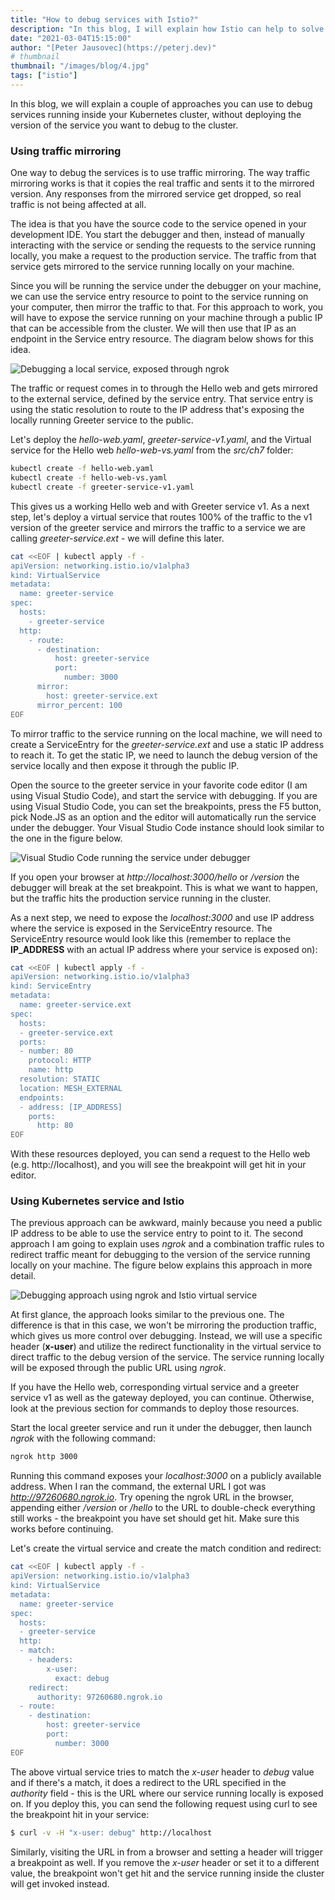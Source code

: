 ```yaml
---
title: "How to debug services with Istio?"
description: "In this blog, I will explain how Istio can help to solve issues such as encrypting traffic, provide flexible service access control, configure mutual TLS and fine-grained access policies and auditing. "
date: "2021-03-04T15:15:00"
author: "[Peter Jausovec](https://peterj.dev)"
# thumbnail
thumbnail: "/images/blog/4.jpg"
tags: ["istio"]
---
```


In this blog, we will explain a couple of approaches you can use to debug services running inside your Kubernetes cluster, without deploying the version of the service you want to debug to the cluster.

### Using traffic mirroring

One way to debug the services is to use traffic mirroring. The way traffic mirroring works is that it copies the real traffic and sents it to the mirrored version. Any responses from the mirrored service get dropped, so real traffic is not being affected at all.

The idea is that you have the source code to the service opened in your development IDE. You start the debugger and then, instead of manually interacting with the service or sending the requests to the service running locally, you make a request to the production service. The traffic from that service gets mirrored to the service running locally on your machine.

Since you will be running the service under the debugger on your machine, we can use the service entry resource to point to the service running on your computer, then mirror the traffic to that. For this approach to work, you will have to expose the service running on your machine through a public IP that can be accessible from the cluster. We will then use that IP as an endpoint in the Service entry resource. The diagram below shows for this idea.

![Debugging a local service, exposed through ngrok](debug-local.png)

The traffic or request comes in to through the Hello web and gets mirrored to the external service, defined by the service entry. That service entry is using the static resolution to route to the IP address that's exposing the locally running Greeter service to the public.

Let's deploy the *hello-web.yaml*, *greeter-service-v1.yaml*, and the Virtual service for the Hello web *hello-web-vs.yaml* from the *src/ch7* folder:

```sh
kubectl create -f hello-web.yaml
kubectl create -f hello-web-vs.yaml
kubectl create -f greeter-service-v1.yaml
```

This gives us a working Hello web and with Greeter service v1. As a next step, let's deploy a virtual service that routes 100% of the traffic to the v1 version of the greeter service and mirrors the traffic to a service we are calling *greeter-service.ext* - we will define this later.

```sh
cat <<EOF | kubectl apply -f -
apiVersion: networking.istio.io/v1alpha3
kind: VirtualService
metadata:
  name: greeter-service
spec:
  hosts:
    - greeter-service
  http:
    - route:
      - destination:
          host: greeter-service
          port:
            number: 3000
      mirror:
        host: greeter-service.ext
      mirror_percent: 100
EOF
```

To mirror traffic to the service running on the local machine, we will need to create a ServiceEntry for the  *greeter-service.ext* and use a static IP address to reach it. To get the static IP, we need to launch the debug version of the service locally and then expose it through the public IP.

Open the source to the greeter service in your favorite code editor (I am using Visual Studio Code), and start the service with debugging. If you are using Visual Studio Code, you can set the breakpoints, press the F5 button, pick Node.JS as an option and the editor will automatically run the service under the debugger. Your Visual Studio Code instance should look similar to the one in the figure below.

![Visual Studio Code running the service under debugger](vscode-debugger-1.png)

If you open your browser at *http://localhost:3000/hello* or */version* the debugger will break at the set breakpoint. This is what we want to happen, but the traffic hits the production service running in the cluster. 

As a next step, we need to expose the *localhost:3000* and use IP address where the service is exposed in the ServiceEntry resource. The ServiceEntry resource would look like this (remember to replace the **IP_ADDRESS** with an actual IP address where your service is exposed on):

```sh
cat <<EOF | kubectl apply -f -
apiVersion: networking.istio.io/v1alpha3
kind: ServiceEntry
metadata:
  name: greeter-service.ext
spec:
  hosts:
  - greeter-service.ext
  ports:
  - number: 80
    protocol: HTTP
    name: http
  resolution: STATIC
  location: MESH_EXTERNAL
  endpoints:
  - address: [IP_ADDRESS]
    ports:
      http: 80
EOF
```

With these resources deployed, you can send a request to the Hello web (e.g. http://localhost), and you will see the breakpoint will get hit in your editor.

### Using Kubernetes service and Istio

The previous approach can be awkward, mainly because you need a public IP address to be able to use the service entry to point to it. The second approach I am going to explain uses *ngrok* and a combination traffic rules to redirect traffic meant for debugging to the version of the service running locally on your machine. The figure below explains this approach in more detail. 

![Debugging approach using ngrok and Istio virtual service](debug-local-approach2.png)

At first glance, the approach looks similar to the previous one. The difference is that in this case, we won't be mirroring the production traffic, which gives us more control over debugging. Instead, we will use a specific header (**x-user**) and utilize the redirect functionality in the virtual service to direct traffic to the debug version of the service. The service running locally will be exposed through the public URL using *ngrok*.

If you have the Hello web, corresponding virtual service and a greeter service v1 as well as the gateway deployed, you can continue. Otherwise, look at the previous section for commands to deploy those resources.

Start the local greeter service and run it under the debugger, then launch *ngrok* with the following command: 

```sh
ngrok http 3000
```

Running this command exposes your *localhost:3000* on a publicly available address. When I ran the command, the external URL I got was *http://97260680.ngrok.io*. Try opening the ngrok URL in the browser, appending either */version* or */hello* to the URL to double-check everything still works - the breakpoint you have set should get hit. Make sure this works before continuing. 


Let's create the virtual service and create the match condition and redirect:

```sh
cat <<EOF | kubectl apply -f -
apiVersion: networking.istio.io/v1alpha3
kind: VirtualService
metadata:
  name: greeter-service
spec:
  hosts:
  - greeter-service
  http:
  - match:
    - headers:
        x-user:
          exact: debug
    redirect:
      authority: 97260680.ngrok.io
  - route:
    - destination:
        host: greeter-service
        port:
          number: 3000
EOF
```

The above virtual service tries to match the *x-user* header to *debug* value and if there's a match, it does a redirect to the URL specified in the *authority* field - this is the URL where our service running locally is exposed on. If you deploy this, you can send the following request using curl to see the breakpoint hit in your service:

```sh
$ curl -v -H "x-user: debug" http://localhost
```

Similarly, visiting the URL in from a browser and setting a header will trigger a breakpoint as well. If you remove the *x-user* header or set it to a different value, the breakpoint won't get hit and the service running inside the cluster will get invoked instead.